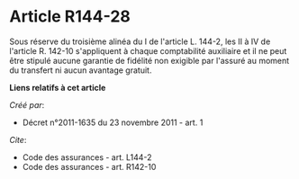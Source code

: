 # Article R144-28

Sous réserve du troisième alinéa du I de l'article L. 144-2, les II à IV de l'article R. 142-10 s'appliquent à chaque
comptabilité auxiliaire et il ne peut être stipulé aucune garantie de fidélité non exigible par l'assuré au moment du
transfert ni aucun avantage gratuit.

**Liens relatifs à cet article**

_Créé par_:

  - Décret n°2011-1635 du 23 novembre 2011 - art. 1

_Cite_:

  - Code des assurances - art. L144-2
  - Code des assurances - art. R142-10
